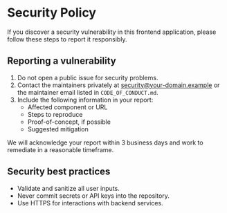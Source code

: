 # Security Policy

If you discover a security vulnerability in this frontend application, please follow these steps to report it responsibly.

## Reporting a vulnerability

1. Do not open a public issue for security problems.
2. Contact the maintainers privately at <security@your-domain.example> or the maintainer email listed in `CODE_OF_CONDUCT.md`.
3. Include the following information in your report:
   - Affected component or URL
   - Steps to reproduce
   - Proof-of-concept, if possible
   - Suggested mitigation

We will acknowledge your report within 3 business days and work to remediate in a reasonable timeframe.

## Security best practices

- Validate and sanitize all user inputs.
- Never commit secrets or API keys into the repository.
- Use HTTPS for interactions with backend services.
